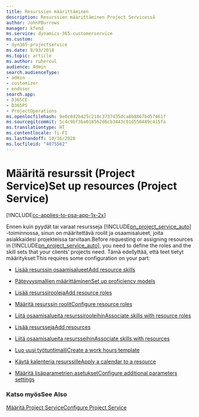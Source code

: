 ```yaml
---
title: Resurssien määrittäminen
description: Resurssien määrittäminen Project Servicessä
author: JohnPBurrows
manager: kfend
ms.service: dynamics-365-customerservice
ms.custom:
- dyn365-projectservice
ms.date: 8/03/2018
ms.topic: article
ms.author: ruhercul
audience: Admin
search.audienceType:
- admin
- customizer
- enduser
search.app:
- D365CE
- D365PS
- ProjectOperations
ms.openlocfilehash: 9e0c8d2b425c210c3737d35dca8b8867bd57461f
ms.sourcegitcommit: 5c4c9bf3ba018562d6cb3443c01d550489c415fa
ms.translationtype: HT
ms.contentlocale: fi-FI
ms.lasthandoff: 10/16/2020
ms.locfileid: "4075562"
---
```

# <a name="set-up-resources-project-service"></a><span data-ttu-id="57f7a-103">Määritä resurssit (Project Service)</span><span class="sxs-lookup"><span data-stu-id="57f7a-103">Set up resources (Project Service)</span></span>

[!INCLUDE[cc-applies-to-psa-app-1x-2x](../includes/cc-applies-to-psa-app-1x-2x.md)]

<span data-ttu-id="57f7a-104">Ennen kuin pyydät tai varaat resursseja [!INCLUDE[pn_project_service_auto](../includes/pn-project-service-auto.md)] -toiminnossa, sinun on määritettävä roolit ja osaamisalueet, joita asiakkaidesi projekteissa tarvitaan.</span><span class="sxs-lookup"><span data-stu-id="57f7a-104">Before requesting or assigning resources in [!INCLUDE[pn_project_service_auto](../includes/pn-project-service-auto.md)], you need to define the roles and the skill sets that your clients’ projects need.</span></span> <span data-ttu-id="57f7a-105">Tämä edellyttää, että teet tietyt määritykset:</span><span class="sxs-lookup"><span data-stu-id="57f7a-105">This requires some configuration on your part:</span></span>  
  
-   [<span data-ttu-id="57f7a-106">Lisää resurssin osaamisalueet</span><span class="sxs-lookup"><span data-stu-id="57f7a-106">Add resource skills</span></span>](../psa/add-resource-skills.md)  
  
-   [<span data-ttu-id="57f7a-107">Pätevyysmallien määrittäminen</span><span class="sxs-lookup"><span data-stu-id="57f7a-107">Set up proficiency models</span></span>](../psa/set-up-proficiency-models.md)  
  
-   [<span data-ttu-id="57f7a-108">Lisää resurssirooleja</span><span class="sxs-lookup"><span data-stu-id="57f7a-108">Add resource roles</span></span>](../psa/add-resource-roles.md)  
  
-   [<span data-ttu-id="57f7a-109">Määritä resurssin roolit</span><span class="sxs-lookup"><span data-stu-id="57f7a-109">Configure resource roles</span></span>](../psa/configure-resource-roles.md)  
  
-   [<span data-ttu-id="57f7a-110">Liitä osaamisalueita resurssirooleihin</span><span class="sxs-lookup"><span data-stu-id="57f7a-110">Associate skills with resource roles</span></span>](../psa/associate-skills-with-resource-roles.md)  
  
-   [<span data-ttu-id="57f7a-111">Lisää resursseja</span><span class="sxs-lookup"><span data-stu-id="57f7a-111">Add resources</span></span>](../psa/add-resources.md)  
  
-   [<span data-ttu-id="57f7a-112">Liitä osaamisalueita resursseihin</span><span class="sxs-lookup"><span data-stu-id="57f7a-112">Associate skills with resources</span></span>](../psa/associate-skills-with-resources.md)  
  
-   [<span data-ttu-id="57f7a-113">Luo uusi työtuntimalli</span><span class="sxs-lookup"><span data-stu-id="57f7a-113">Create a work hours template</span></span>](../psa/create-work-hours-template.md)  
  
-   [<span data-ttu-id="57f7a-114">Käytä kalenteria resurssille</span><span class="sxs-lookup"><span data-stu-id="57f7a-114">Apply a calendar to a resource</span></span>](../psa/apply-calendar-resource.md)  
  
-   [<span data-ttu-id="57f7a-115">Määritä lisäparametrien asetukset</span><span class="sxs-lookup"><span data-stu-id="57f7a-115">Configure additional parameters settings</span></span>](../psa/configure-additional-parameters-settings.md)  
  
### <a name="see-also"></a><span data-ttu-id="57f7a-116">Katso myös</span><span class="sxs-lookup"><span data-stu-id="57f7a-116">See Also</span></span>  
 [<span data-ttu-id="57f7a-117">Määritä Project Service</span><span class="sxs-lookup"><span data-stu-id="57f7a-117">Configure Project Service</span></span>](../psa/configure.md)
